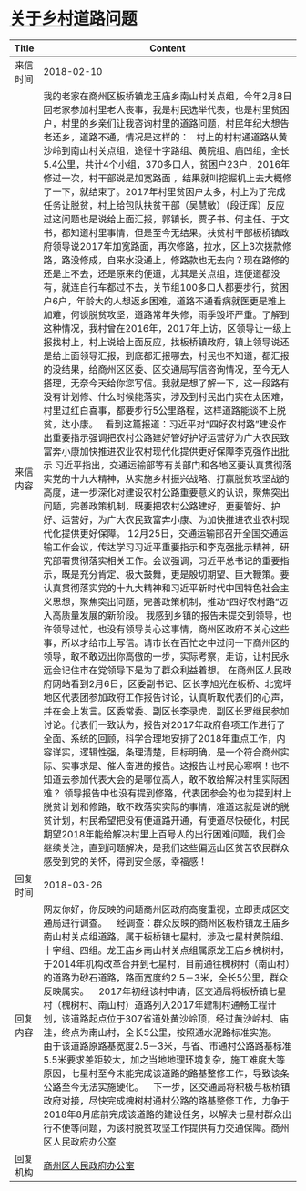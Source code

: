 # <a href="http://www.shangluo.gov.cn/zmhd/ldxxxx.jsp?urltype=leadermail.LeaderMailContentUrl&wbtreeid=1112&leadermailid=4553">关于乡村道路问题</a>
|Title|Content|
|:---:|---|
|来信时间|2018-02-10|
|来信内容|我的老家在商州区板桥镇龙王庙乡南山村关点组，今年2月8日回老家参加村里老人丧事，我是村民选举代表，也是村里贫困户，村里的乡亲们让我咨询村里的道路问题，村民年纪大想告老还乡，道路不通，情况是这样的：   村上的村村通道路从黄沙岭到南山村关点组，途径十字路组、黄院组、庙凹组，全长5.4公里，共计4个小组，370多口人，贫困户23户，2016年修过一次，村干部说是加宽路面 ，结果就叫挖掘机上去大概修了一下，就结束了。2017年村里贫困户太多，村上为了完成任务让脱贫，村上给包队扶贫干部（吴慧敏）（段迂辉）反应过这问题也是说给上面汇报，郭镇长，贾子书、何主任、于文书，都知道村里事情，但是至今无结果。扶贫村干部板桥镇政府领导说2017年加宽路面，再次修路，拉水，区上3次拨款修路，路没修成，自来水没通上，修路款也无去向？现在路修的还是上不去，还是原来的便道，尤其是关点组，连便道都没有，就连自行车都过不去，关节组100多口人都要步行，贫困户6户，年龄大的人想返乡困难，道路不通看病就医更是难上加难，何谈脱贫攻坚，道路常年失修，雨季毁坏严重。了解到这种情况，我村曾在2016年，2017年上访，区领导让一级上报找村上，村上说给上面反应，找板桥镇政府，镇上领导说还是给上面领导汇报，到底都汇报哪去，村民也不知道，都汇报的没结果，给商州区区委、区交通局写信咨询情况，至今无人搭理，无奈今天给你您写信。我就是想了解一下，这一段路有没有计划修、什么时候能落实，涉及到村民出门实在太困难，村里过红白喜事，都要步行5公里路程，这样道路能谈不上脱贫，达小康。   看到这篇报道：习近平对“四好农村路”建设作出重要指示强调把农村公路建好管好护好运营好为广大农民致富奔小康加快推进农业农村现代化提供更好保障李克强作出批示 习近平指出，交通运输部等有关部门和各地区要认真贯彻落实党的十九大精神，从实施乡村振兴战略、打赢脱贫攻坚战的高度，进一步深化对建设农村公路重要意义的认识，聚焦突出问题，完善政策机制，既要把农村公路建好，更要管好、护好、运营好，为广大农民致富奔小康、为加快推进农业农村现代化提供更好保障。 12月25日，交通运输部召开全国交通运输工作会议，传达学习习近平重要指示和李克强批示精神，研究部署贯彻落实相关工作。会议强调，习近平总书记的重要指示，既是充分肯定、极大鼓舞，更是殷切期望、巨大鞭策。要认真贯彻落实党的十九大精神和习近平新时代中国特色社会主义思想，聚焦突出问题，完善政策机制，推动“四好农村路”迈入高质量发展的新阶段。 我感到乡镇的报告未提交到领导，也许领导过忙，也没有领导关心这事情，商州区政府不关心这些事，所以才给市上写信。请市长在百忙之中过问一下商州区的领导，敢不敢迈出你高傲的一步，实际考察，走访，让村民永远会记住市在党领导下是为了群众利益着想。 在商州区人民政府网站看到2月6日，区委副书记、区长李旭光在板桥、北宽坪地区代表团参加政府工作报告讨论，认真听取代表们的心声，并在会上发言。区委常委、副区长李录虎，副区长罗继民参加讨论。代表们一致认为，报告对2017年政府各项工作进行了全面、系统的回顾，科学合理地安排了2018年重点工作，内容详实，逻辑性强，条理清楚，目标明确，是一个符合商州实际、实事求是、催人奋进的报告。这报告让村民心寒啊！也不知道去参加代表大会的是哪位高人，敢不敢给解决村里实际困难？ 领导报告中也没有提到修路，代表团参会的也为提到村上脱贫计划和修路，敢不敢落实实际的事情，难道这就是说的脱贫计划，村民希望把没有便道路开通，有便道尽快硬化，村民期望2018年能给解决村里上百号人的出行困难问题，我们会继续关注，直到问题解决，是我们这些偏远山区贫苦农民群众感受到党的关怀，得到安全感，幸福感！|
|回复时间|2018-03-26|
|回复内容|网友你好，你反映的问题商州区政府高度重视，立即责成区交通局进行调查。    经调查：群众反映的商州区板桥镇龙王庙乡南山村关点组道路，属于板桥镇七星村，涉及七星村黄院组、十字组、四组。龙王庙乡南山村关点组属原龙王庙乡槐树村，于2014年机构改革合并到七星村，目前通往槐树村（南山村）的道路为砂石道路，路面宽度约2.5－3米，全长5公里，群众反映属实。    2017年初经该村申请，区交通局将板桥镇七星村（槐树村、南山村）道路列入2017年建制村通畅工程计划，该道路起点位于307省道处黄沙岭顶，经过黄沙岭村、庙洼，终点为南山村，全长5公里，按照通水泥路标准实施。    由于该道路原路基宽度2.5－3米，与省、市通村公路路基标准5.5米要求差距较大，加之当地地理环境复杂，施工难度大等原因，七星村至今未能完成该道路的路基整修工作，导致该条公路至今无法实施硬化。    下一步，区交通局将积极与板桥镇政府对接，尽快完成槐树村通村公路的路基整修工作，力争于2018年8月底前完成该道路的建设任务，以解决七星村群众出行不便等问题，为该村脱贫攻坚工作提供有力交通保障。商州区人民政府办公室|
|回复机构|<a href="../../categories/agencies/商州区人民政府办公室.md">商州区人民政府办公室</a>|
